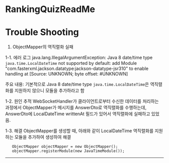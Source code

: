 # RankingQuizReadMe


# Trouble Shooting

1. ObjectMapper의 역직렬화 실패

  1-1. 에러 로그
       java.lang.IllegalArgumentException: Java 8 date/time type `java.time.LocalDateTime` not supported by default: add Module "com.fasterxml.jackson.datatype:jackson-datatype-jsr310" to enable handling at [Source: UNKNOWN; byte offset: #UNKNOWN]

주요 내용: 기본적으로 Java 8 date/time type `java.time.LocalDateTime`은 역직렬화를 지원하지 않으니 모듈을 추가하라고 함


  1-2. 원인 추적
        WebSocketHandler가 클라이언트로부터 수신한 데이터를 처리하는 과정에서 ObjectMapper가 메시지를 AnswerDto로 역직렬화를 수행하는데, AnswerDto에 LocalDateTime writtenAt 필드가 있어서 역직렬화에 실패하고 있었음.


  1-3. 해결
       ObjectMapper를 생성할 때, 아래와 같이 LocalDateTime 역직렬화를 지원하는 모듈을 추가하여 생성하여 해결
       
       ObjectMapper objectMapper = new ObjectMapper();
       objectMapper.registerModule(new JavaTimeModule());
   
   
---
